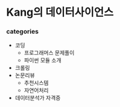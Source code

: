 # Kang의 데이터사이언스

### categories
- 코딩
  - 프로그래머스 문제풀이
  - 파이썬 모듈 소개
- 크롤링
- 논문리뷰
  - 추천시스템
  - 자연어처리
- 데이터분석가 자격증
